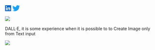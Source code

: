 <a href="https://www.linkedin.com/in/sskela-z-123322210/"><img height="20" src="./icons/linkedin.svg" alt=""/></a>
<a href="https://twitter.com/sskelaz"><img height="20" src="./icons/twitter.png" alt=""/></a>

![](https://media3.giphy.com/media/XIDD9ivcLLzIoLFxCC/giphy.gif?cid=ecf05e47e3mach670hkgnn512847sivju9tq8npgafomvtra&rid=giphy.gif&ct=g)










DALL·E, it is some experience when it is possible to to Create Image only from Text input 


![](https://media0.giphy.com/media/oJx848nWCDYJn87xku/giphy.gif)
